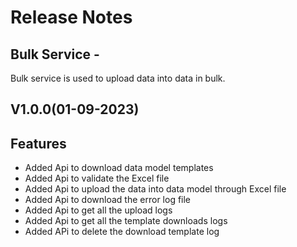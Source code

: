 # Release Notes

## Bulk Service -
Bulk service is used to upload data into data in bulk.

## V1.0.0(01-09-2023)

## Features

- Added Api to download data model templates
- Added Api to validate the Excel file
- Added Api to upload the data into data model through Excel file
- Added Api to download the error log file
- Added Api to get all the upload logs
- Added Api to get all the template downloads logs
- Added APi to delete the download template log
